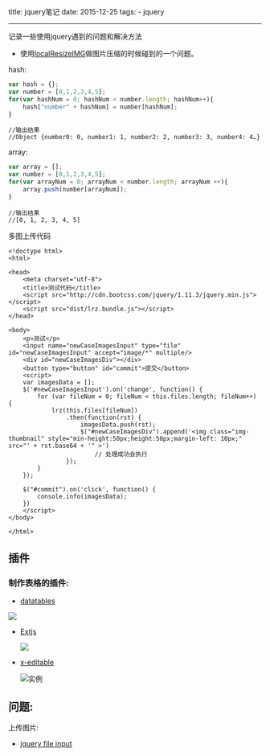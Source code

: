 title: jquery笔记
date: 2015-12-25
tags: 
    - jquery

---
记录一些使用jquery遇到的问题和解决方法
<!-- more -->

- 使用[localResizeIMG](https://github.com/think2011/localResizeIMG)做图片压缩的时候碰到的一个问题。

hash: 

```javascript
var hash = {};
var number = [0,1,2,3,4,5];
for(var hashNum = 0; hashNum < number.length; hashNum++){
    hash["number" + hashNum] = number[hashNum];
}
```

```console
//输出结果
//Object {number0: 0, number1: 1, number2: 2, number3: 3, number4: 4…}
```

array:

```javascript
var array = [];
var number = [0,1,2,3,4,5];
for(var arrayNum = 0; arrayNum < number.length; arrayNum ++){
    array.push(number[arrayNum]);
}
```
```console
//输出结果
//[0, 1, 2, 3, 4, 5]
```

多图上传代码

```
<!doctype html>
<html>

<head>
    <meta charset="utf-8">
    <title>测试代码</title>
    <script src="http://cdn.bootcss.com/jquery/1.11.3/jquery.min.js"></script>
    <script src="dist/lrz.bundle.js"></script>
</head>

<body>
    <p>测试</p>
    <input name="newCaseImagesInput" type="file" id="newCaseImagesInput" accept="image/*" multiple/>
    <div id="newCaseImagesDiv"></div>
    <button type="button" id="commit">提交</button>
    <script>
    var imagesData = [];
    $('#newCaseImagesInput').on('change', function() {
        for (var fileNum = 0; fileNum < this.files.length; fileNum++) {
            lrz(this.files[fileNum])
                .then(function(rst) {
                    imagesData.push(rst);
                    $("#newCaseImagesDiv").append('<img class="img-thumbnail" style="min-height:50px;height:50px;margin-left: 10px;" src="' + rst.base64 + '" >')
                        // 处理成功会执行
                });
        }
    });

    $("#commit").on('click', function() {
        console.info(imagesData);
    })
    </script>
</body>

</html>
```


## 插件

### 制作表格的插件: 

- [datatables](https://www.datatables.net/)  

![](http://i.imgur.com/i74NLwt.png)

- [Extjs](https://www.sencha.com/products/extjs/)

    ![](https://www.sencha.com/wp-content/uploads/2015/03/sencha-extjs-inline.png)

- [x-editable](https://vitalets.github.io/x-editable/) 

    ![实例](https://vitalets.github.io/x-editable/assets/img/bootstrap.png)
    
## 问题:

上传图片:
- [jquery file input](http://stackoverflow.com/questions/166221/how-can-i-upload-files-asynchronously)
